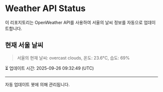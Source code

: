 
# Weather API Status

이 리포지토리는 OpenWeather API를 사용하여 서울의 날씨 정보를 자동으로 업데이트합니다.

## 현재 서울 날씨
> 서울의 현재 날씨: overcast clouds, 온도: 23.6°C, 습도: 69%

⏳ 업데이트 시간: 2025-09-26 09:32:49 (UTC)

---
자동 업데이트 봇에 의해 관리됩니다.
